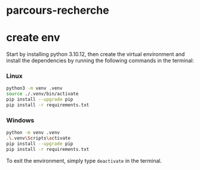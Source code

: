 # parcours-recherche


# create env

Start by installing python 3.10.12, then create the virtual environment and install the dependencies by running the following commands in the terminal:
### Linux
```bash
python3 -m venv .venv
source ./.venv/bin/activate
pip install --upgrade pip
pip install -r requirements.txt
```

### Windows
```bash
python -m venv .venv
.\.venv\Scripts\activate
pip install --upgrade pip
pip install -r requirements.txt
```

To exit the environment, simply type `deactivate` in the terminal.